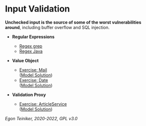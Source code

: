 # Input Validation

**Unchecked input is the source of some of the worst vulnerabilities around**, including buffer overflow and SQL injection.

* **Regular Expressions**
    * [Regex grep](RegEx-grep)
    * [Regex Java](RegEx-Java)
    
* **Value Object**
  * [Exercise: Mail](https://github.com/teiniker/teiniker-lectures-securecoding/tree/master/secure-coding/DataValidation/InputValidation/ValueObject-EMail-Exercise)\
    ([Model Solution](https://github.com/teiniker/teiniker-lectures-securecoding/tree/master/secure-coding/DataValidation/InputValidation/ValueObject-EMail))
  * [Exercise: Date](https://github.com/teiniker/teiniker-lectures-securecoding/tree/master/secure-coding/DataValidation/InputValidation/ValueObject-Date-Exercise)\
    ([Model Solution](https://github.com/teiniker/teiniker-lectures-securecoding/tree/master/secure-coding/DataValidation/InputValidation/ValueObject-Date))
  
* **Validation Proxy**
  * [Exercise: ArticleService](https://github.com/teiniker/teiniker-lectures-securecoding/tree/master/secure-coding/DataValidation/InputValidation/ValidationProxy-ArticleService-Exercise)\
    ([Model Solution](https://github.com/teiniker/teiniker-lectures-securecoding/tree/master/secure-coding/DataValidation/InputValidation/ValidationProxy-ArticleService))
  
*Egon Teiniker, 2020-2022, GPL v3.0*
